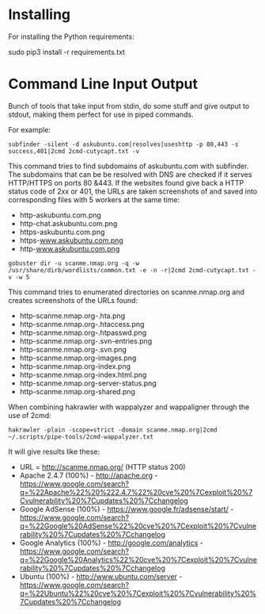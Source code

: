 # Installing

For installing the Python requirements:

sudo pip3 install -r requirements.txt


# Command Line Input Output

Bunch of tools that take input from stdin, do some stuff and give output to stdout, making them perfect for use in piped commands.

For example:

`subfinder -silent -d askubuntu.com|resolves|useshttp -p 80,443 -s success,401|2cmd 2cmd-cutycapt.txt -v`

This command tries to find subdomains of askubuntu.com with subfinder. The subdomains that can be be resolved with DNS are checked if it serves HTTP/HTTPS on ports 80 &443. If the websites found give back a HTTP status code of 2xx or 401, the URLs are taken screenshots of and saved into corresponding files with 5 workers at the same time:
* http-askubuntu.com.png
* http-chat.askubuntu.com.png
* https-askubuntu.com.png
* https-www.askubuntu.com.png
* http-www.askubuntu.com.png

`gobuster dir -u scanme.nmap.org -q -w /usr/share/dirb/wordlists/common.txt -e -n -r|2cmd 2cmd-cutycapt.txt -v -w 5`

This command tries to enumerated directories on scanme.nmap.org and creates screenshots of the URLs found:

* http-scanme.nmap.org-.hta.png
* http-scanme.nmap.org-.htaccess.png
* http-scanme.nmap.org-.htpasswd.png
* http-scanme.nmap.org-.svn-entries.png
* http-scanme.nmap.org-.svn.png
* http-scanme.nmap.org-images.png
* http-scanme.nmap.org-index.png
* http-scanme.nmap.org-index.html.png
* http-scanme.nmap.org-server-status.png
* http-scanme.nmap.org-shared.png

When combining hakrawler with wappalyzer and wappaligner through the use of 2cmd:

`hakrawler -plain -scope=strict -domain scanme.nmap.org|2cmd ~/.scripts/pipe-tools/2cmd-wappalyzer.txt`

It will give results like these:

* URL = http://scanme.nmap.org/ (HTTP status 200)
* Apache 2.4.7 (100%) - http://apache.org - https://www.google.com/search?q=%22Apache%22%20%222.4.7%22%20cve%20%7Cexploit%20%7Cvulnerability%20%7Cupdates%20%7Cchangelog
* Google AdSense (100%) - https://www.google.fr/adsense/start/ - https://www.google.com/search?q=%22Google%20AdSense%22%20cve%20%7Cexploit%20%7Cvulnerability%20%7Cupdates%20%7Cchangelog
* Google Analytics (100%) - http://google.com/analytics - https://www.google.com/search?q=%22Google%20Analytics%22%20cve%20%7Cexploit%20%7Cvulnerability%20%7Cupdates%20%7Cchangelog
* Ubuntu (100%) - http://www.ubuntu.com/server - https://www.google.com/search?q=%22Ubuntu%22%20cve%20%7Cexploit%20%7Cvulnerability%20%7Cupdates%20%7Cchangelog
